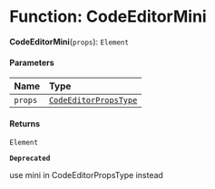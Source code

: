 # Function: CodeEditorMini

**CodeEditorMini**(`props`): `Element`

#### Parameters

| Name | Type |
| :------ | :------ |
| `props` | [`CodeEditorPropsType`](/en/auto-docs/form-materials/interfaces/CodeEditorPropsType.md) |

#### Returns

`Element`

**`Deprecated`**

use mini in CodeEditorPropsType instead

